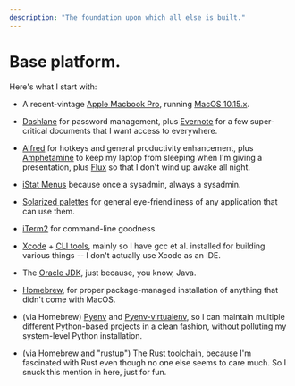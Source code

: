 ```yaml
---
description: "The foundation upon which all else is built."
---
```


# Base platform.

Here's what I start with:

*   A recent-vintage [Apple Macbook
    Pro](https://www.apple.com/macbook-pro/), running [MacOS
    10.15.x](https://www.apple.com/macos/catalina/).

*   [Dashlane](https://www.dashlane.com/) for password management,
    plus [Evernote](https://evernote.com/) for a few super-critical
    documents that I want access to everywhere.

*   [Alfred](https://www.alfredapp.com/) for hotkeys and general
    productivity enhancement, plus
    [Amphetamine](https://apps.apple.com/us/app/amphetamine/id937984704)
    to keep my laptop from sleeping when I'm giving a presentation,
    plus [Flux](https://justgetflux.com/) so that I don't wind up
    awake all night.

*   [iStat Menus](https://bjango.com/mac/istatmenus/) because once a
    sysadmin, always a sysadmin.

*   [Solarized palettes](https://ethanschoonover.com/solarized/) for
    general eye-friendliness of any application that can use them.

*   [iTerm2](https://www.iterm2.com/) for command-line goodness.

*   [Xcode](https://developer.apple.com/xcode/) + [CLI
    tools](https://medium.com/flawless-app-stories/install-command-line-tools-on-macos-catalina-anansewaa-com-6f8c63120fd8),
    mainly so I have gcc et al. installed for building various things
    -- I don't actually use Xcode as an IDE.

*   The [Oracle
    JDK](https://www.oracle.com/java/technologies/javase-downloads.html),
    just because, you know, Java.

*   [Homebrew](https://brew.sh/), for proper package-managed
    installation of anything that didn't come with MacOS.

*   \(via Homebrew\) [Pyenv](https://github.com/pyenv/pyenv) and
    [Pyenv-virtualenv](https://github.com/pyenv/pyenv-virtualenv), so
    I can maintain multiple different Python-based projects in a clean
    fashion, without polluting my system-level Python installation.

*   \(via Homebrew and "rustup"\) The [Rust
    toolchain](https://www.rust-lang.org/), because I'm fascinated
    with Rust even though no one else seems to care much. So I snuck
    this mention in here, just for fun.
